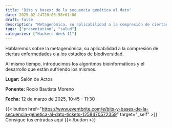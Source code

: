 ```yaml
---
title: "Bits y bases: de la secuencia genética al dato"
date: 2025-02-24T20:05:58+01:00
draft: false
description: "Metagenómica, su aplicabilidad a la compresión de ciertas enfermedades o a los estudios de biodiversidad."
tags: ["presentation", "salud"]
categories: ["Hackers Week 11"]
---
```


Hablaremos sobre la metagenómica, su aplicabilidad a la compresión de ciertas enfermedades o a los estudios de biodiversidad.

Al mismo tiempo, introducimos los algoritmos bioinformáticos y el desarrollo que están sufriendo los mismos.

**Lugar:** Salón de Actos

**Ponente:** Rocío Bautista Moreno

**Fecha:** 12 de marzo de 2025, 10:45 - 11:30

{{< button href="https://www.eventbrite.com/e/bits-y-bases-de-la-secuencia-genetica-al-dato-tickets-1258470572359" target="_self" >}}
Consigue tus entradas aquí
{{< /button >}}
